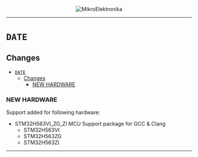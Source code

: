 <p align="center">
  <img src="http://www.mikroe.com/img/designs/beta/logo_small.png?raw=true" alt="MikroElektronika"/>
</p>

---

# `DATE`

## Changes

- [`DATE`](#date)
  - [Changes](#changes)
    - [NEW HARDWARE](#new-hardware)

### NEW HARDWARE

Support added for following hardware:

- STM32H563VI_ZG_ZI MCU Support package for GCC & Clang
  - STM32H563VI
  - STM32H563ZG
  - STM32H563ZI

---
